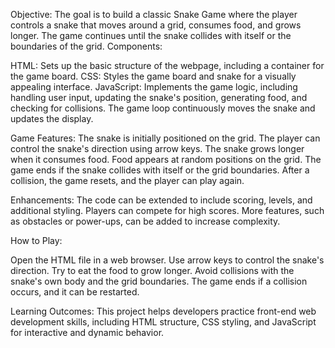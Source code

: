 Objective:
The goal is to build a classic Snake Game where the player controls a snake that moves around a grid, consumes food, and grows longer. The game continues until the snake collides with itself or the boundaries of the grid.
Components:

HTML: Sets up the basic structure of the webpage, including a container for the game board.
CSS: Styles the game board and snake for a visually appealing interface.
JavaScript: Implements the game logic, including handling user input, updating the snake's position, generating food, and checking for collisions. The game loop continuously moves the snake and updates the display.

Game Features:
The snake is initially positioned on the grid.
The player can control the snake's direction using arrow keys.
The snake grows longer when it consumes food.
Food appears at random positions on the grid.
The game ends if the snake collides with itself or the grid boundaries.
After a collision, the game resets, and the player can play again.

Enhancements:
The code can be extended to include scoring, levels, and additional styling.
Players can compete for high scores.
More features, such as obstacles or power-ups, can be added to increase complexity.

How to Play:

Open the HTML file in a web browser.
Use arrow keys to control the snake's direction.
Try to eat the food to grow longer.
Avoid collisions with the snake's own body and the grid boundaries.
The game ends if a collision occurs, and it can be restarted.

Learning Outcomes:
This project helps developers practice front-end web development skills, including HTML structure, CSS styling, and JavaScript for interactive and dynamic behavior.
